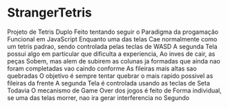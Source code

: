 # StrangerTetris
Projeto de Tetris Duplo Feito tentando seguir o Paradigma da progamação Funcional em JavaScript
Enquanto uma das telas Cae normalmente como um tetris padrao, sendo controlada pelas teclas de WASD
A segunda Tela possui algo em particular que dificulta a experiencia, Ao inves de cair, as peças Sobem, mas alem de subirem as colunas ja formadas que ainda nao foram completadas vao caindo conforme As fileiras mais altas sao quebradas
O objetivo é sempre tentar quebrar o mais rapido possivel as fileiras da frente 
A segunda Tela é controlada usando as teclas de Seta
Todavia O mecanismo de Game Over dos jogos é feito de Forma individual, se uma das telas morrer, nao ira gerar interferencia no Segundo
